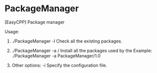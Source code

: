 # PackageManager
[EasyCPP] Package manager

Usage:

1. ./PackageManager -l
   Check all the existing packages.

2. ./PackageManager -a <name>/<version>
   Install all the packages used by the <name>
   Example: ./PackageManager -a PackageManager/1.0

3. Other options:
   -i Specify the configuration file.
